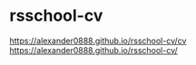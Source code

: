 # rsschool-cv

https://alexander0888.github.io/rsschool-cv/cv
https://alexander0888.github.io/rsschool-cv/

